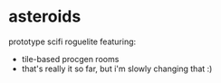 # asteroids
 prototype scifi roguelite featuring:
 
   *  tile-based procgen rooms
   *  that's really it so far, but i'm slowly changing that :)
